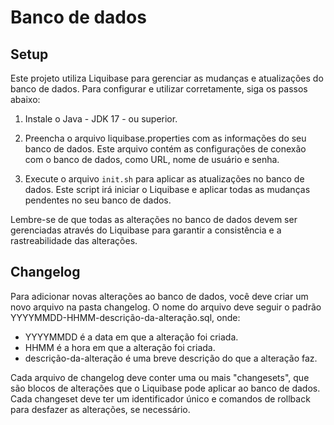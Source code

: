 # Banco de dados

## Setup

Este projeto utiliza Liquibase para gerenciar as mudanças e atualizações do banco de dados. Para configurar e utilizar corretamente, siga os passos abaixo:

1. Instale o Java - JDK 17 - ou superior.

2. Preencha o arquivo liquibase.properties com as informações do seu banco de dados. Este arquivo contém as configurações de conexão com o banco de dados, como URL, nome de usuário e senha.

3. Execute o arquivo `init.sh` para aplicar as atualizações no banco de dados. Este script irá iniciar o Liquibase e aplicar todas as mudanças pendentes no seu banco de dados.

Lembre-se de que todas as alterações no banco de dados devem ser gerenciadas através do Liquibase para garantir a consistência e a rastreabilidade das alterações.

## Changelog

Para adicionar novas alterações ao banco de dados, você deve criar um novo arquivo na pasta changelog. O nome do arquivo deve seguir o padrão YYYYMMDD-HHMM-descrição-da-alteração.sql, onde:

- YYYYMMDD é a data em que a alteração foi criada.
- HHMM é a hora em que a alteração foi criada.
- descrição-da-alteração é uma breve descrição do que a alteração faz.

Cada arquivo de changelog deve conter uma ou mais "changesets", que são blocos de alterações que o Liquibase pode aplicar ao banco de dados. Cada changeset deve ter um identificador único e comandos de rollback para desfazer as alterações, se necessário.


